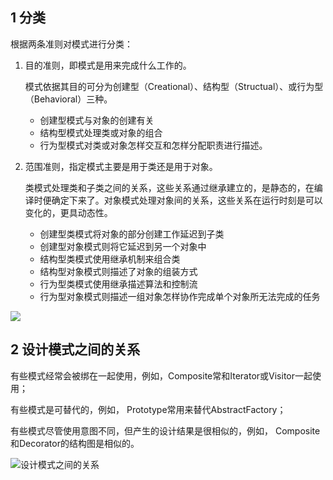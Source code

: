 ## 1 分类

根据两条准则对模式进行分类：

1. 目的准则，即模式是用来完成什么工作的。

   模式依据其目的可分为创建型（Creational）、结构型（Structual）、或行为型
   （Behavioral）三种。

   - 创建型模式与对象的创建有关
   - 结构型模式处理类或对象的组合
   - 行为型模式对类或对象怎样交互和怎样分配职责进行描述。

2. 范围准则，指定模式主要是用于类还是用于对象。

   类模式处理类和子类之间的关系，这些关系通过继承建立的，是静态的，在编译时便确定下来了。对象模式处理对象间的关系，这些关系在运行时刻是可以变化的，更具动态性。

   - 创建型类模式将对象的部分创建工作延迟到子类
   - 创建型对象模式则将它延迟到另一个对象中
   - 结构型类模式使用继承机制来组合类
   - 结构型对象模式则描述了对象的组装方式
   - 行为型类模式使用继承描述算法和控制流
   - 行为型对象模式则描述一组对象怎样协作完成单个对象所无法完成的任务

![](https://yeyangshu-picgo.oss-cn-shanghai.aliyuncs.com/img/image-20200801002855963.png)

## 2 设计模式之间的关系

有些模式经常会被绑在一起使用，例如，Composite常和Iterator或Visitor一起使用；

有些模式是可替代的，例如， Prototype常用来替代AbstractFactory；

有些模式尽管使用意图不同，但产生的设计结果是很相似的，例如， Composite和Decorator的结构图是相似的。



![设计模式之间的关系](https://www.runoob.com/wp-content/uploads/2014/08/the-relationship-between-design-patterns.jpg)